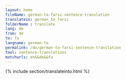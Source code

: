 ```yaml
---
layout: home
fileName: german-to-farsi-sentence-translation
translatein: german_to_farsi
folderName : translate
lang: de
from: de
to: fa
langname: german-to
permalink: /de/german-to-farsi-sentence-translation
tool: sentence-translations
matchurls: en&&de&&fa
---
```

{% include section/translateinto.html %}
